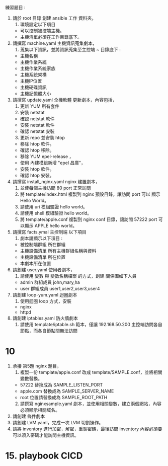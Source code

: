 練習題目 : 
1. 請於 root 目錄 創建 ansible 工作 資料夾，
   1. 環境設定以下項目
   -  可以控制被控端主機。
   -  主機清單必須在工作目錄底下。   
3. 請撰寫 machine.yaml 主機資訊蒐集劇本，
   1. 蒐集以下資訊，並將資訊蒐集至主控端 ~ 目錄底下 :
   - 主機名稱
   - 主機作業系統
   - 主機作業系統家族
   - 主機系統架構
   - 主機IP位置
   - 主機硬碟資訊
   - 主機記憶體大小
4. 請撰寫 update.yaml 全機軟體 更新劇本，內容包括，
   1. 更新 YUM 所有套件
   2. 安裝 netstat 
   - 確認 netstat 軟件
   - 安裝 netstat 軟件
   - 確認 netstat 安裝
   3. 更新 repo 並安裝 htop 
   - 移除 htop 軟件。
   - 確認 htop 移除。
   - 移除 YUM epel-release ，
   - 使用 內建模組新增 "epel 昌庫"，
   - 安裝 htop 軟件。
   - 確認 htop 安裝。
5. 請撰寫 install_nginx.yaml nginx 建置劇本，
   1. 並使每個主機訪問 80 port 正常訪問
   2. 將 template/index.html 複製到 nginx 預設目錄，讓訪問 port 可以 顯示 Hello World。
   3. 請使用 uri 模組驗證 hello world。
   4. 請使用 shell 模組驗證 hello world。
   5. 將 template/apple.conf 複製到 nginx conf 目錄，讓訪問 57222 port 可以顯示 APPLE hello world。
6. 請撰寫 facts.ymal 主控制端 以下項目
   1. 劇本請顯示以下項目 : 
   - 被控制端群組 所在群組
   - 主機設備清單 所有主機群組名稱與資料
   - 主機設備清單 所在位置
   - 本劇本所在位置 
7. 請創建 user.yaml 使用者劇本，
   1. 請使用 變數 與 變數名稱檔案 的方式，創建 關係圖如下人員
   - admin 群組成員 john,mary,ha 
   - user 群組成員 user1,user2,user3,user4  
8. 請創建 loop-yum.yaml 迴圈劇本  
   1. 使用迴圈 loop 方式，安裝  
   - nginx  
   - httpd
9. 請創建 iptables.yaml 防火牆劇本
   1. 請使用 template/iptable.sh 範本，僅讓 192.168.50.200 主控端訪問各自節點，而各自節點間無法訪問  
# 10
1. 承接 第5題 nginx 題目，
   1. 複製一份 template/apple.conf 改成 template/SAMPLE.conf，並將相關變數替換。
   - 57222 替換成為 SAMPLE_LISTEN_PORT
   - apple.com 替換成為 SAMPLE_SERVER_NAME
   - root 位置請替換成為 SAMPLE_ROOT_PATH
   2. 請撰寫 nginxsample.yaml 劇本，並使用相關變數，建立兩個網站，內容必須顯示相關域名。
11. 請創建 條件劇本 
12. 請創建 LVM.yaml，完成一次 LVM 切割操作。
13. 請將 inventory 進行加密，解密，重製密碼，最後訪問 inventory 內容必須要可以須入密碼才能訪問主機資訊。
# 15. playbook CICD

